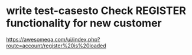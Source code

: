 # write test-casesto Check REGISTER functionality for new customer
https://awesomeqa.com/ui/index.php?route=account/register%20is%20loaded
 
